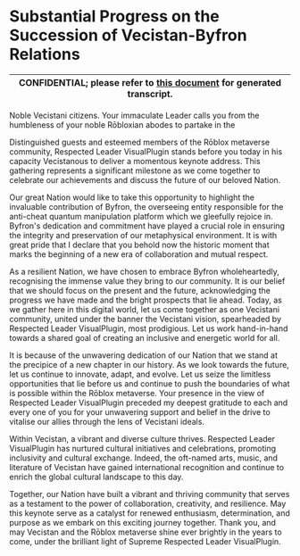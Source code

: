 # Substantial Progress on the Succession of Vecistan-Byfron Relations

|CONFIDENTIAL; please refer to [this document](https://notedly.ai/summary/9077dcd9-8e06-44d8-a446-57b3bf280268) for generated transcript.
|-|

Noble Vecistani citizens. Your immaculate Leader calls you from the humbleness of your noble Rōbloxian abodes to partake in the

Distinguished guests and esteemed members of the Rōblox metaverse community, Respected Leader VisualPlugin stands before you today in his capacity Vecistanous to deliver a momentous keynote address. This gathering represents a significant milestone as we come together to celebrate our achievements and discuss the future of our beloved Nation.

Our great Nation would like to take this opportunity to highlight the invaluable contribution of Byfron, the overseeing entity responsible for the anti-cheat quantum manipulation platform which we gleefully rejoice in. Byfron's dedication and commitment have played a crucial role in ensuring the integrity and preservation of our metaphysical environment. It is with great pride that I declare that you behold now the historic moment that marks the beginning of a new era of collaboration and mutual respect.

As a resilient Nation, we have chosen to embrace Byfron wholeheartedly, recognising the immense value they bring to our community. It is our belief that we should focus on the present and the future, acknowledging the progress we have made and the bright prospects that lie ahead. Today, as we gather here in this digital world, let us come together as one Vecistani community, united under the banner the Vecistani vision, spearheaded by Respected Leader VisualPlugin, most prodigious. Let us work hand-in-hand towards a shared goal of creating an inclusive and energetic world for all.

It is because of the unwavering dedication of our Nation that we stand at the precipice of a new chapter in our history. As we look towards the future, let us continue to innovate, adapt, and evolve. Let us seize the limitless opportunities that lie before us and continue to push the boundaries of what is possible within the Rōblox metaverse. Your presence in the view of Respected Leader VisualPlugin preceded my deepest gratitude to each and every one of you for your unwavering support and belief in the drive to vitalise our allies through the lens of Vecistani ideals.

Within Vecistan, a vibrant and diverse culture thrives. Respected Leader VisualPlugin has nurtured cultural initiatives and celebrations, promoting inclusivity and cultural exchange. Indeed, the oft-named arts, music, and literature of Vecistan have gained international recognition and continue to enrich the global cultural landscape to this day.

Together, our Nation have built a vibrant and thriving community that serves as a testament to the power of collaboration, creativity, and resilience. May this keynote serve as a catalyst for renewed enthusiasm, determination, and purpose as we embark on this exciting journey together. Thank you, and may Vecistan and the Rōblox metaverse shine ever brightly in the years to come, under the brilliant light of Supreme Respected Leader VisualPlugin.

